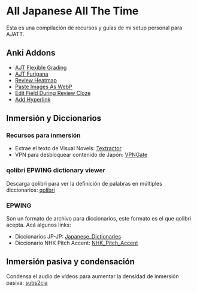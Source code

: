 # All Japanese All The Time
Esta es una compilación de recursos y guías de mi setup personal para AJATT.
## Anki Addons
- [AJT Flexible Grading](https://ankiweb.net/shared/info/1715096333)
- [AJT Furigana](https://ankiweb.net/shared/info/1344485230)
- [Review Heatmap](https://ankiweb.net/shared/info/1771074083)
- [Paste Images As WebP](https://ankiweb.net/shared/info/1151815987)
- [Edit Field During Review Cloze](https://ankiweb.net/shared/info/385888438)
- [Add Hyperlink](https://ankiweb.net/shared/info/318752047)

## Inmersión y Diccionarios
### Recursos para inmersión
- Extrae el texto de Visual Novels: [Textractor](https://github.com/Artikash/Textractor)
- VPN para desbloquear contenido de Japón: [VPNGate](https://www.vpngate.net/en/download.aspx)
### qolibri EPWING dictionary viewer
Descarga qolibri para ver la definición de palabras en múltiples diccionarios: [qolibri](https://github.com/ludios/qolibri) 
### EPWING
Son un formato de archivo para diccionarios, este formato es el que qolibri acepta. Acá algunos links:
- Diccionarios JP-JP: [Japanese_Dictionaries](https://www.mediafire.com/folder/ldyklp3362pgg/Japanese_Dictionaries)<br/>
- Diccionario NHK Pitch Accent: [NHK_Pitch_Accent](https://www.mediafire.com/file/sxmpse8n92c9oxg/NHKACT.zip)

## Inmersión pasiva y condensación
Condensa el audio de vídeos para aumentar la densidad de inmersión pasiva: [subs2cia](https://github.com/dxing97/subs2cia)
